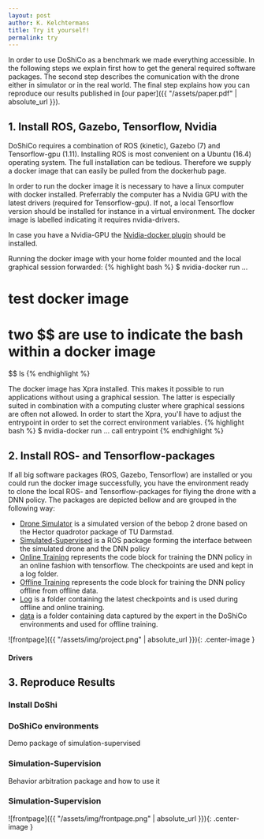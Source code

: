 ```yaml
---
layout: post
author: K. Kelchtermans
title: Try it yourself!
permalink: try
---
```


In order to use DoShiCo as a benchmark we made everything accessible. In the following steps we explain first how to get the general required software packages. The second step describes the comunication with the drone either in simulator or in the real world. The final step explains how you can reproduce our results published in [our paper]({{ "/assets/paper.pdf" | absolute_url }}).

<h2>1. Install ROS, Gazebo, Tensorflow, Nvidia</h2>
DoShiCo requires a combination of ROS (kinetic), Gazebo (7) and Tensorflow-gpu (1.11). Installing ROS is most convenient on a Ubuntu (16.4) operating system. The full installation can be tedious. Therefore we supply a docker image that can easily be pulled from the dockerhub page.

In order to run the docker image it is necessary to have a linux computer with docker installed. Preferrably the computer has a Nvidia GPU with the latest drivers (required for Tensorflow-gpu). If not, a local Tensorflow version should be installed for instance in a virtual environment. The docker image is labelled indicating it requires nvidia-drivers. <!-- In case you can't start it without, please contact me. -->

In case you have a Nvidia-GPU the <a href="https://github.com/NVIDIA/nvidia-docker" target="_blank">Nvidia-docker plugin</a> should be installed. 

Running the docker image with your home folder mounted and the local graphical session forwarded:
{% highlight bash %}
$ nvidia-docker run ...
# test docker image
# two $$ are use to indicate the bash within a docker image
$$ ls
{% endhighlight %}

The docker image has Xpra installed. This makes it possible to run applications without using a graphical session. The latter is especially suited in combination with a computing cluster where graphical sessions are often not allowed. In order to start the Xpra, you'll have to adjust the entrypoint in order to set the correct environment variables.
{% highlight bash %}
$ nvidia-docker run ... call entrypoint
{% endhighlight %}


<h2>2. Install ROS- and Tensorflow-packages</h2>
If all big software packages (ROS, Gazebo, Tensorflow) are installed or you could run the docker image successfully, you have the environment ready to clone the local ROS- and Tensorflow-packages for flying the drone with a DNN policy. The packages are depicted bellow and are grouped in the following way:

* <a href="https://github.com/kkelchte/hector_quadrotor" target="_blank">Drone Simulator</a> is a simulated version of the bebop 2 drone based on the Hector quadrotor package of TU Darmstad.
* <a href="https://github.com/kkelchte/simulated-supervised" target="_blank">Simulated-Supervised</a> is a ROS package forming the interface between the simulated drone and the DNN policy
* <a href="https://github.com/kkelchte/pilot_online" target="_blank">Online Training</a> represents the code block for training the DNN policy in an online fashion with tensorflow. The checkpoints are used and kept in a log folder.
* <a href="https://github.com/kkelchte/pilot_offline" target="_blank">Offline Training</a> represents the code block for training the DNN policy offline from offline data.
* <a href="https://homes.esat.kuleuven.be/~kkelchte/checkpoints/offl_mobsm_test.zip" target="_blank">Log</a> is a folder containing the latest checkpoints and is used during offline and online training.
* <a href="https://homes.esat.kuleuven.be/~kkelchte/pilot_data/data.zip" target="_blank">data</a> is a folder containing data captured by the expert in the DoShiCo environments and used for offline training.


![frontpage]({{ "/assets/img/project.png" | absolute_url }}){: .center-image }



<h4>Drivers</h4>



<h2>3. Reproduce Results</h2>

<!-- In order to reproduce the results there is a big package of ROS required called DoShiCo? / simulation-supervised. This package groups the DoShiCo environments in simulation-supervised-demo, the behavior arbitration control for supervision in a control subpackage and extra tools. The main simulation-supervised package contains scripts required to run the training over different training methods.... -->
<h3>Install DoShi</h3>

<h3>DoShiCo environments</h3>
Demo package of simulation-supervised

<h3>Simulation-Supervision</h3>
Behavior arbitration package and how to use it

<h3>Simulation-Supervision</h3>

![frontpage]({{ "/assets/img/frontpage.png" | absolute_url }}){: .center-image }
